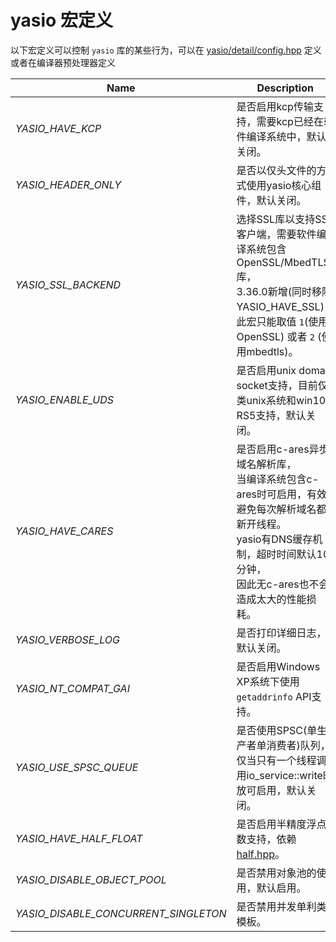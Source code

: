 # yasio 宏定义

以下宏定义可以控制 `yasio` 库的某些行为，可以在 [yasio/detail/config.hpp](https://github.com/yasio/yasio/blob/master/yasio/detail/config.hpp) 定义或者在编译器预处理器定义

|Name|Description|
|----------|-----------------|
|*YASIO_HAVE_KCP*|是否启用kcp传输支持，需要kcp已经在软件编译系统中，默认关闭。|
|*YASIO_HEADER_ONLY*|是否以仅头文件的方式使用yasio核心组件，默认关闭。|
|*YASIO_SSL_BACKEND*|选择SSL库以支持SSL客户端，需要软件编译系统包含OpenSSL/MbedTLS库，<br/>3.36.0新增(同时移除YASIO_HAVE_SSL)，此宏只能取值 `1`(使用OpenSSL) 或者 `2` (使用mbedtls)。|
|*YASIO_ENABLE_UDS*|是否启用unix domain socket支持，目前仅类unix系统和win10 RS5支持，默认关闭。|
|*YASIO_HAVE_CARES*|是否启用c-ares异步域名解析库，<br/>当编译系统包含c-ares时可启用，有效避免每次解析域名都新开线程。<br/>yasio有DNS缓存机制，超时时间默认10分钟，<br/>因此无c-ares也不会造成太大的性能损耗。|
|*YASIO_VERBOSE_LOG*|是否打印详细日志，默认关闭。|
|*YASIO_NT_COMPAT_GAI*|是否启用Windows XP系统下使用 `getaddrinfo` API支持。|
|*YASIO_USE_SPSC_QUEUE*|是否使用SPSC(单生产者单消费者)队列，<br/>仅当只有一个线程调用io_service::write时放可启用，默认关闭。|
|*YASIO_HAVE_HALF_FLOAT*|是否启用半精度浮点数支持，依赖 [half.hpp](https://github.com/yasio/external/blob/master/half/half.hpp)。|
|*YASIO_DISABLE_OBJECT_POOL*|是否禁用对象池的使用，默认启用。|
|*YASIO_DISABLE_CONCURRENT_SINGLETON*|是否禁用并发单利类模板。|